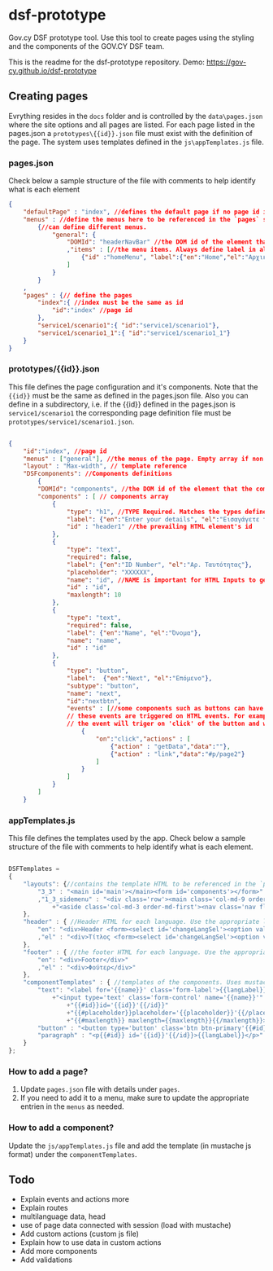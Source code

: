 # dsf-prototype
Gov.cy DSF prototype tool. Use this tool to create pages using the styling and the components of the GOV.CY DSF team. 

This is the readme for the dsf-prototype repository. 
Demo: https://gov-cy.github.io/dsf-prototype

## Creating pages

Evrything resides in the `docs` folder and is controlled by the `data\pages.json` where the site options and all pages are listed. For each page listed in the pages.json a `prototypes\{{id}}.json` file must exist with the definition of the page. The system uses templates defined in the `js\appTemplates.js` file. 

### pages.json

Check below a sample structure of the file with comments to help identify what is each element

```json
{
    "defaultPage" : "index", //defines the default page if no page id is defined in url
    "menus" : //define the menus here to be referenced in the `pages` section
        {//can define different menus.
            "general": { 
                "DOMId": "headerNavBar" //the DOM id of the element that the menu will be rendered in 
                ,"items" : [//the menu items. Always define label in all languages and appropriate url. URL is `#p/{page.id}`
                    {"id" :"homeMenu", "label":{"en":"Home","el":"Αρχική"}, "url" :"#"}
                ]
            }
        }
    ,
    "pages" : {// define the pages 
        "index":{ //index must be the same as id 
            "id":"index" //page id
        },
        "service1/scenario1":{ "id":"service1/scenario1"},
        "service1/scenario1_1":{ "id":"service1/scenario1_1"}
    } 
}
```

### prototypes/{{id}}.json

This file defines the page configuration and it's components. Note that the `{{id}}` must be the same as defined in the pages.json file. Also you can define in a subdirectory, i.e. if the {{id}} defined in the pages.json is `service1/scenario1` the corresponding page definition file must be `prototypes/service1/scenario1.json`.

```json

{ 
    "id":"index", //page id
    "menus" : ["general"], //the menus of the page. Empty array if non 
    "layout" : "Max-width", // template reference
    "DSFcomponents": //Components definitions  
        {
        "DOMId": "components", //the DOM id of the element that the components will be rendered in 
        "components" : [ // components array
            {
                "type": "h1", //TYPE Required. Matches the types defined in appTemplates.js
                "label": {"en":"Enter your details", "el":"Εισαγάγετε τα στοιχεία σας"}, //labels in all languages
                "id" : "header1" //the prevailing HTML element's id
            },
            {
                "type": "text",
                "required": false,
                "label": {"en":"ID Number", "el":"Αρ. Ταυτότητας"},
                "placeholder": "XXXXXX",
                "name": "id", //NAME is important for HTML Inputs to get the values
                "id" : "id",
                "maxlength": 10
            },
            {
                "type": "text",
                "required": false,
                "label": {"en":"Name", "el":"Όνομα"},
                "name": "name",
                "id" : "id"
            },
            {
                "type": "button",
                "label":  {"en":"Next", "el":"Επόμενο"},
                "subtype": "button",
                "name": "next",
                "id":"nextbtn",
                "events" : [//some components such as buttons can have events on them
                // these events are triggered on HTML events. For example with the definition below
                // the event will triger on 'click' of the button and will run all the actions defined.
                    {
                        "on":"click","actions" : [
                            {"action" : "getData","data":""},
                            {"action" : "link","data":"#p/page2"}
                        ]
                    }
                ]
            }
        ]
    }

```

### appTemplates.js

This file defines the templates used by the app. Check below a sample structure of the file with comments to help identify what is each element.

```js

DSFTemplates = 
{
    "layouts": {//contains the template HTML to be referenced in the `pages` section
        "3_3" : "<main id='main'></main><form id='components'></form>"
        ,"1_3_sidemenu" : "<div class='row'><main class='col-md-9 order-md-last' id='main'></main>"
            +"<aside class='col-md-3 order-md-first'><nav class='nav flex-column' id='sideMenu'></nav></aside></div>"
    },
    "header" : { //Header HTML for each language. Use the appropriate language code. This is global for all pages
        "en": "<div>Header <form><select id='changeLangSel'><option value='en' selected>English</option><option value='el'>Ελληνικά</option></select></form></div>"
        ,"el" : "<div>Τίτλος <form><select id='changeLangSel'><option value='en'>English</option><option value='el' selected>Ελληνικά</option></select></form></div>"
    },
    "footer" : { //the footer HTML for each language. Use the appropriate language code. This is global for all pages
        "en": "<div>Footer</div>"
        ,"el" : "<div>Φούτερ</div>"
    },
    "componentTemplates" : { //templates of the components. Uses mustache js  
        "text": "<label for='{{name}}' class='form-label'>{{langLabel}}</label>"
            +"<input type='text' class='form-control' name='{{name}}'"
                +"{{#id}}id='{{id}}'{{/id}}"
                +"{{#placeholder}}placeholder='{{placeholder}}'{{/placeholder}}"
                +"{{#maxlength}} maxlength={{maxlength}}{{/maxlength}}>",
        "button" : "<button type='button' class='btn btn-primary'{{#id}} id='{{id}}'{{/id}}>{{langLabel}}</button>",
        "paragraph" : "<p{{#id}} id='{{id}}'{{/id}}>{{langLabel}}</p>"
    }    
};

```

### How to add a page?

1. Update `pages.json` file with details under `pages`.
2. If you need to add it to a menu, make sure to update the appropriate entrien in the `menus` as needed. 

### How to add a component?

Update the `js/appTemplates.js` file and add the template (in mustache js format) under the `componentTemplates`.

## Todo

- Explain events and actions more
- Explain routes
- multilanguage data, head
- use of page data connected with session (load with mustache)
- Add custom actions (custom js file)
- Explain how to use data in custom actions
- Add more components
- Add validations